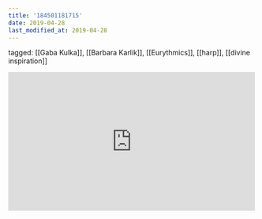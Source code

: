 ```yaml
---
title: '184501181715'
date: 2019-04-28
last_modified_at: 2019-04-28
---
```

tagged: [[Gaba Kulka]], [[Barbara Karlik]], [[Eurythmics]], [[harp]], [[divine inspiration]]
<iframe allow="accelerometer; autoplay; clipboard-write; encrypted-media; gyroscope; picture-in-picture" allowfullscreen="" frameborder="0" height="281" id="youtube_iframe" src="https://www.youtube.com/embed/Tfsfz2mCwmU?feature=oembed&amp;enablejsapi=1&amp;origin=https://safe.txmblr.com&amp;wmode=opaque" width="500"></iframe>